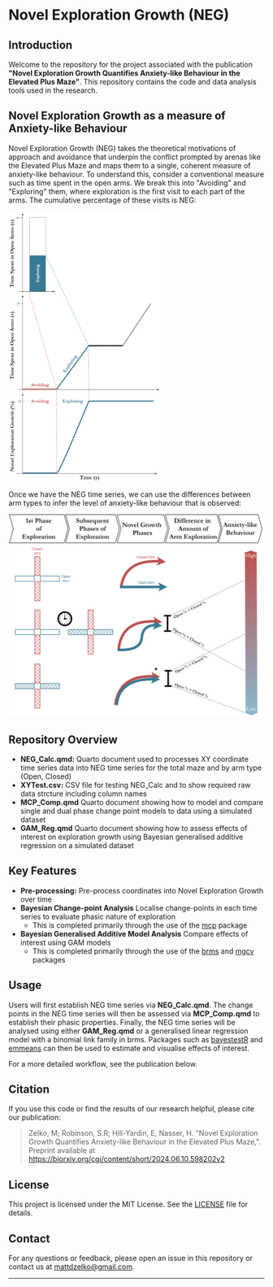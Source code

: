 # Novel Exploration Growth (NEG)

## Introduction

Welcome to the repository for the project associated with the publication **"Novel Exploration Growth Quantifies Anxiety-like Behaviour in the Elevated Plus Maze"**. This repository contains the code and data analysis tools used in the research.

## Novel Exploration Growth as a measure of Anxiety-like Behaviour

Novel Exploration Growth (NEG) takes the theoretical motivations of approach and avoidance that underpin the conflict prompted by arenas like the Elevated Plus Maze and maps them to a single, coherent measure of anxiety-like behaviour. To understand this, consider a conventional measure such as time spent in the open arms. We break this into "Avoiding" and "Exploring" them, where exploration is the first visit to each part of the arms. The cumulative percentage of these visits is NEG:

<img src="https://github.com/MZelko82/NEG/blob/main/Images/Map_Time_to_NEG.png" alt="From Total Time to Novel Exploration" width="300">

Once we have the NEG time series, we can use the differences between arm types to infer the level of anxiety-like behaviour that is observed:

<img src="https://github.com/MZelko82/NEG/blob/main/Images/InferenceTableTrim.png" alt="From Novel Exploration to Anxiety-like Behaviour" width="500">


## Repository Overview

- **NEG_Calc.qmd:** Quarto document used to processes XY coordinate time series data into NEG time series for the total maze and by arm type (Open, Closed)
- **XYTest.csv:** CSV file for testing NEG_Calc and to show required raw data strcture including column names
- **MCP_Comp.qmd** Quarto document showing how to model and compare single and dual phase change point models to data using a simulated dataset
- **GAM_Reg.qmd** Quarto document showing how to assess effects of interest on exploration growth using Bayesian generalised additive regression on a simulated dataset 

## Key Features

- **Pre-processing:** Pre-process coordinates into Novel Exploration Growth over time
- **Bayesian Change-point Analysis** Localise change-points in each time series to evaluate phasic nature of exploration
    - This is completed primarily through the use of the [mcp](https://lindeloev.github.io/mcp/) package  
- **Bayesian Generalised Additive Model Analysis** Compare effects of interest using GAM models
    - This is completed primarily through the use of the [brms](https://paul-buerkner.github.io/brms/) and [mgcv](https://www.maths.ed.ac.uk/~swood34/mgcv/) packages   

## Usage

Users will first establish NEG time series via **NEG_Calc.qmd**. The change points in the NEG time series will then be assessed via **MCP_Comp.qmd** to establish their phasic properties. Finally, the NEG time series will be analysed using either **GAM_Reg.qmd** or a generalised linear regression model with a binomial link family in brms. Packages such as [bayestestR](https://easystats.github.io/bayestestR/) and [emmeans](https://github.com/rvlenth/emmeans) can then be used to estimate and visualise effects of interest.

For a more detailed workflow, see the publication below. 

## Citation

If you use this code or find the results of our research helpful, please cite our publication:

> Zelko, M; Robinson, S.R; Hill-Yardin, E, Nasser, H. "Novel Exploration Growth Quantifies Anxiety-like Behaviour in the Elevated Plus Maze,".
> Preprint available at https://biorxiv.org/cgi/content/short/2024.06.10.598202v2

## License

This project is licensed under the MIT License. See the [LICENSE](LICENSE) file for details.

## Contact

For any questions or feedback, please open an issue in this repository or contact us at mattdzelko@gmail.com.

---
